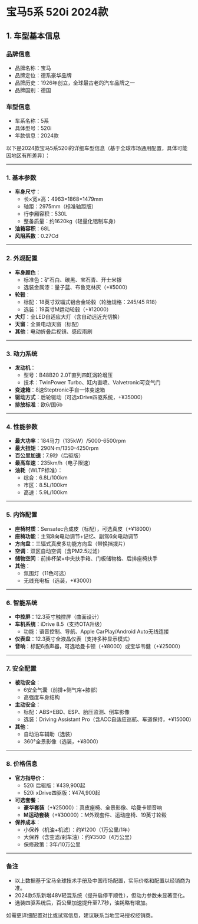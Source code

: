 
# 宝马5系 520i 2024款
## 1. 车型基本信息
### 品牌信息
- 品牌名称：宝马
- 品牌定位：德系豪华品牌
- 品牌历史：1926年创立，全球最古老的汽车品牌之一
- 品牌国别：德国

### 车型信息
- 车系名称：5系
- 具体型号：520i
- 年款信息：2024款

以下是2024款宝马5系520i的详细车型信息（基于全球市场通用配置，具体可能因地区有所差异）：

---

### **1. 基本参数**
- **车身尺寸**：  
  - 长×宽×高：4963×1868×1479mm  
  - 轴距：2975mm（标准轴距版）  
  - 行李厢容积：530L  
  - 整备质量：约1620kg（轻量化铝制车身）  
- **油箱容积**：68L  
- **风阻系数**：0.27Cd  

---

### **2. 外观配置**
- **车身颜色**：  
  - 标准色：矿石白、碳黑、宝石青、开士米银  
  - 选装金属漆：量子蓝、布鲁克林灰（+¥5000）  
- **轮毂**：  
  - 标配：18英寸双辐式铝合金轮毂（轮胎规格：245/45 R18）  
  - 选装：19英寸M运动轮毂（+¥12000）  
- **大灯**：全LED自适应大灯（含自动远近光切换）  
- **天窗**：全景电动天窗（标配）  
- **其他**：电动折叠后视镜、感应雨刷  

---

### **3. 动力系统**
- **发动机**：  
  - 型号：B48B20 2.0T直列四缸涡轮增压  
  - 技术：TwinPower Turbo、缸内直喷、Valvetronic可变气门  
- **变速箱**：8速Steptronic手自一体变速箱  
- **驱动方式**：后轮驱动（可选xDrive四驱系统，+¥35000）  
- **排放标准**：欧6/国6b  

---

### **4. 性能参数**
- **最大功率**：184马力（135kW）/5000-6500rpm  
- **最大扭矩**：290N·m/1350-4250rpm  
- **百公里加速**：7.9秒（后驱版）  
- **最高车速**：235km/h（电子限速）  
- **油耗**（WLTP标准）：  
  - 综合：6.8L/100km  
  - 市区：8.5L/100km  
  - 高速：5.9L/100km  

---

### **5. 内饰配置**
- **座椅材质**：Sensatec合成皮（标配），可选真皮（+¥18000）  
- **座椅功能**：主驾8向电动调节+记忆、副驾6向电动调节  
- **方向盘**：三辐式真皮多功能方向盘（带换挡拨片）  
- **空调**：双区自动空调（含PM2.5过滤）  
- **储物空间**：前排杯架+中央扶手箱、门板储物格、后排座椅扶手  
- **其他**：  
  - 氛围灯（11色可选）  
  - 无线充电板（选装，+¥3000）  

---

### **6. 智能系统**
- **中控屏**：12.3英寸触控屏（曲面设计）  
- **车机系统**：iDrive 8.5（支持OTA升级）  
  - 功能：语音控制、导航、Apple CarPlay/Android Auto无线连接  
- **仪表盘**：12.3英寸全液晶仪表（支持多种显示模式）  
- **音响**：标配6扬声器，可选哈曼卡顿（+¥8000）或宝华韦健（+¥25000）  

---

### **7. 安全配置**
- **被动安全**：  
  - 6安全气囊（前排+侧气帘+膝部）  
  - 高强度车身结构  
- **主动安全**：  
  - 标配：ABS+EBD、ESP、胎压监测、倒车影像  
  - 选装：Driving Assistant Pro（含ACC自适应巡航、车道保持，+¥15000）  
- **其他**：  
  - 自动泊车辅助（选装）  
  - 360°全景影像（选装，+¥8000）  

---

### **8. 价格信息**
- **官方指导价**：  
  - 520i 后驱版：¥439,900起  
  - 520i xDrive四驱版：¥474,900起  
- **可选套餐**：  
  - **豪华套装**（+¥25000）：真皮座椅、全景影像、哈曼卡顿音响  
  - **M运动套装**（+¥30000）：M外观套件、运动座椅、19英寸轮毂  
- **保养成本**：  
  - 小保养（机油+机滤）：约¥1200（1万公里/1年）  
  - 大保养（含空滤/刹车油）：约¥3500（4万公里）  
  - 保修政策：3年/10万公里  

---

### **备注**  
- 以上数据基于宝马全球技术手册及中国市场配置，实际价格和配置以经销商为准。  
- 2024款5系新增48V轻混系统（提升启停平顺性），但动力参数未显著变化。  
- 选装四驱系统后，百公里加速提升至7.7秒，油耗略有增加。  

如需更详细配置对比或试驾信息，建议联系当地宝马授权经销商。
